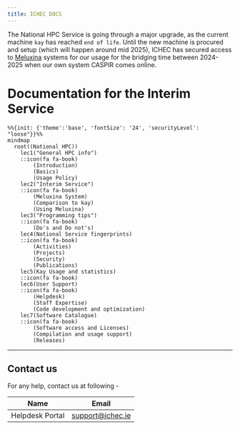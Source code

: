 ```yaml
---
title: ICHEC DOCS
---
```


The National HPC Service is going through a major upgrade, as the current machine `kay` has reached `end of life`. Until the new machine is procured and setup (which will happen around mid 2025), ICHEC has secured access to [Meluxina](https://luxembourg.public.lu/en/invest/innovation/meluxina-supercomputer.html) systems for our usage for the bridging time between 2024-2025 when our own system CASPIR comes online.


# Documentation for the Interim Service




```{mermaid}
%%{init: {'theme':'base', 'fontSize': '24', 'securityLevel': "loose"}}%%
mindmap
  root((National HPC))
    lec1("General HPC info")
    ::icon(fa fa-book)
        (Introduction)
        (Basics)
        (Usage Policy)
    lec2("Interim Service")
    ::icon(fa fa-book)
        (Meluxina System)
        (Comparison to kay)
        (Using Meluxina)
    lec3("Programming tips")
    ::icon(fa fa-book)
        (Do's and Do not's)
    lec4(National Service fingerprints)
    ::icon(fa fa-book)
        (Activities)
        (Projects)
        (Security)
        (Publications)
    lec5(Kay Usage and statistics)
    ::icon(fa fa-book)
    lec6(User Support)
    ::icon(fa fa-book)
        (Helpdesk)
        (Staff Expertise)
        (Code development and optimization)
    lec7(Software Catalogue)
    ::icon(fa fa-book)
        (Software access and Licenses)
        (Compilation and usage support)
        (Releases)
```

---

## Contact us
For any help, contact us at following -

| Name                 | Email                           |
|----------------------|:-------------------------------:|
| Helpdesk Portal      | <support@ichec.ie>              |
